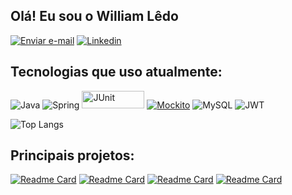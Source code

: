 ## Olá! Eu sou o William Lêdo 

[![Enviar e-mail](https://img.shields.io/badge/Gmail-D14836?style=for-the-badge&logo=gmail&logoColor=white)](mailto:swilliamledoc@gmail.com)
[![Linkedin](https://img.shields.io/badge/LinkedIn-0077B5?style=for-the-badge&logo=linkedin&logoColor=white)](https://www.linkedin.com/in/william-ledo/)

## Tecnologias que uso atualmente: 

![Java](https://img.shields.io/badge/Java-ED8B00?style=for-the-badge&logo=openjdk&logoColor=white)
![Spring](https://img.shields.io/badge/Spring-6DB33F?style=for-the-badge&logo=spring&logoColor=white)
<img src="https://img.shields.io/badge/JUnit-green?style=for-the-badge&logo=junit5" alt="JUnit" width="100" height="28"/>
[![Mockito](https://img.shields.io/badge/Mockito-blue?style=for-the-badge&logo=mockito&logoColor=white&height=20)](https://site.mockito.org/)
![MySQL](https://img.shields.io/badge/MySQL-00000F?style=for-the-badge&logo=mysql&logoColor=white)
![JWT](https://img.shields.io/badge/json%20web%20tokens-323330?style=for-the-badge&logo=json-web-tokens&logoColor=pink)

![Top Langs](https://github-readme-stats.vercel.app/api/top-langs/?username=williamledo&layout=compact&theme=dark)

## Principais projetos:

[![Readme Card](https://github-readme-stats.vercel.app/api/pin/?username=williamledo&repo=MedAPI&theme=dark)](https://github.com/williamledo/MedAPI)
[![Readme Card](https://github-readme-stats.vercel.app/api/pin/?username=williamledo&repo=EncurtadorDeUrl&theme=dark)](https://github.com/anuraghazra/github-readme-stats)
[![Readme Card](https://github-readme-stats.vercel.app/api/pin/?username=williamledo&repo=ConsultaFrete&theme=dark)](https://github.com/anuraghazra/github-readme-stats)
[![Readme Card](https://github-readme-stats.vercel.app/api/pin/?username=williamledo&repo=ApiMercado&theme=dark)](https://github.com/anuraghazra/github-readme-stats)
